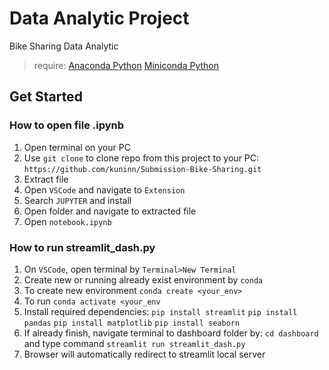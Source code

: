 # Data Analytic Project
Bike Sharing Data Analytic

> require: [Anaconda Python](https://www.anaconda.com/download/)
>          [Miniconda Python](https://docs.anaconda.com/free/miniconda/)
## Get Started
### How to open file .ipynb
1. Open terminal on your PC
2. Use `git clone` to clone repo from this project to your PC:
   `https://github.com/kuninn/Submission-Bike-Sharing.git`
3. Extract file
4. Open `VSCode` and navigate to `Extension`
5. Search `JUPYTER` and install
6. Open folder and navigate to extracted file
7. Open `notebook.ipynb`

### How to run streamlit_dash.py
1. On `VSCode`, open terminal by `Terminal>New Terminal`
2. Create new or running already exist environment by `conda`
3. To create new environment `conda create <your_env>`
4. To run `conda activate <your_env`
5. Install required dependencies:
   `pip install streamlit`
   `pip install pandas`
   `pip install matplotlib`
   `pip install seaborn`
6. If already finish, navigate terminal to dashboard folder by:
   `cd dashboard` and type command `streamlit run streamlit_dash.py`
7. Browser will automatically redirect to streamlit local server
